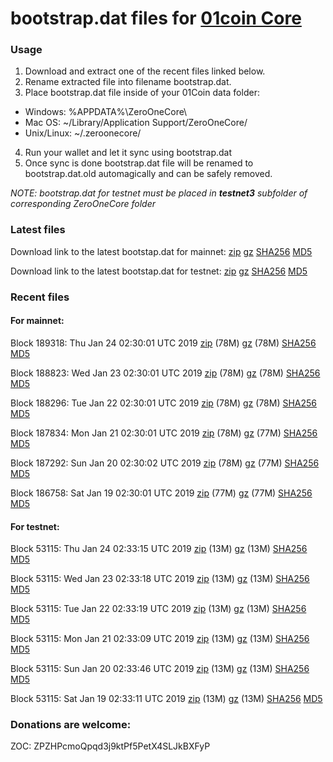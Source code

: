 # bootstrap.dat files for [01coin Core](https://01coin.io)

### Usage

1. Download and extract one of the recent files linked below.
2. Rename extracted file into filename bootstrap.dat.
3. Place bootstrap.dat file inside of your 01Coin data folder:
 - Windows: %APPDATA%\ZeroOneCore\
 - Mac OS: ~/Library/Application Support/ZeroOneCore/
 - Unix/Linux: ~/.zeroonecore/
4. Run your wallet and let it sync using bootstrap.dat
5. Once sync is done bootstrap.dat file will be renamed to bootstrap.dat.old automagically and can be safely removed.

_NOTE: bootstrap.dat for testnet must be placed in **testnet3** subfolder of corresponding ZeroOneCore folder_

### Latest files
Download link to the latest bootstap.dat for mainnet: [zip](https://files.01coin.io/mainnet/bootstrap.dat.zip) [gz](https://files.01coin.io/mainnet/bootstrap.dat.tar.gz) [SHA256](https://files.01coin.io/mainnet/sha256.txt) [MD5](https://files.01coin.io/mainnet/md5.txt)

Download link to the latest bootstap.dat for testnet: [zip](https://files.01coin.io/testnet/bootstrap.dat.zip) [gz](https://files.01coin.io/testnet/bootstrap.dat.tar.gz) [SHA256](https://files.01coin.io/testnet/sha256.txt) [MD5](https://files.01coin.io/testnet/md5.txt)

### Recent files

#### For mainnet:

Block 189318: Thu Jan 24 02:30:01 UTC 2019 [zip](https://files.01coin.io/mainnet/2019-01-24/bootstrap.dat.zip) (78M) [gz](https://files.01coin.io/mainnet/2019-01-24/bootstrap.dat.tar.gz) (78M) [SHA256](https://files.01coin.io/mainnet/2019-01-24/sha256.txt) [MD5](https://files.01coin.io/mainnet/2019-01-24/md5.txt)

Block 188823: Wed Jan 23 02:30:01 UTC 2019 [zip](https://files.01coin.io/mainnet/2019-01-23/bootstrap.dat.zip) (78M) [gz](https://files.01coin.io/mainnet/2019-01-23/bootstrap.dat.tar.gz) (78M) [SHA256](https://files.01coin.io/mainnet/2019-01-23/sha256.txt) [MD5](https://files.01coin.io/mainnet/2019-01-23/md5.txt)

Block 188296: Tue Jan 22 02:30:01 UTC 2019 [zip](https://files.01coin.io/mainnet/2019-01-22/bootstrap.dat.zip) (78M) [gz](https://files.01coin.io/mainnet/2019-01-22/bootstrap.dat.tar.gz) (78M) [SHA256](https://files.01coin.io/mainnet/2019-01-22/sha256.txt) [MD5](https://files.01coin.io/mainnet/2019-01-22/md5.txt)

Block 187834: Mon Jan 21 02:30:01 UTC 2019 [zip](https://files.01coin.io/mainnet/2019-01-21/bootstrap.dat.zip) (78M) [gz](https://files.01coin.io/mainnet/2019-01-21/bootstrap.dat.tar.gz) (77M) [SHA256](https://files.01coin.io/mainnet/2019-01-21/sha256.txt) [MD5](https://files.01coin.io/mainnet/2019-01-21/md5.txt)

Block 187292: Sun Jan 20 02:30:02 UTC 2019 [zip](https://files.01coin.io/mainnet/2019-01-20/bootstrap.dat.zip) (78M) [gz](https://files.01coin.io/mainnet/2019-01-20/bootstrap.dat.tar.gz) (77M) [SHA256](https://files.01coin.io/mainnet/2019-01-20/sha256.txt) [MD5](https://files.01coin.io/mainnet/2019-01-20/md5.txt)

Block 186758: Sat Jan 19 02:30:01 UTC 2019 [zip](https://files.01coin.io/mainnet/2019-01-19/bootstrap.dat.zip) (77M) [gz](https://files.01coin.io/mainnet/2019-01-19/bootstrap.dat.tar.gz) (77M) [SHA256](https://files.01coin.io/mainnet/2019-01-19/sha256.txt) [MD5](https://files.01coin.io/mainnet/2019-01-19/md5.txt)


#### For testnet:

Block 53115: Thu Jan 24 02:33:15 UTC 2019 [zip](https://files.01coin.io/testnet/2019-01-24/bootstrap.dat.zip) (13M) [gz](https://files.01coin.io/testnet/2019-01-24/bootstrap.dat.tar.gz) (13M) [SHA256](https://files.01coin.io/testnet/2019-01-24/sha256.txt) [MD5](https://files.01coin.io/testnet/2019-01-24/md5.txt)

Block 53115: Wed Jan 23 02:33:18 UTC 2019 [zip](https://files.01coin.io/testnet/2019-01-23/bootstrap.dat.zip) (13M) [gz](https://files.01coin.io/testnet/2019-01-23/bootstrap.dat.tar.gz) (13M) [SHA256](https://files.01coin.io/testnet/2019-01-23/sha256.txt) [MD5](https://files.01coin.io/testnet/2019-01-23/md5.txt)

Block 53115: Tue Jan 22 02:33:19 UTC 2019 [zip](https://files.01coin.io/testnet/2019-01-22/bootstrap.dat.zip) (13M) [gz](https://files.01coin.io/testnet/2019-01-22/bootstrap.dat.tar.gz) (13M) [SHA256](https://files.01coin.io/testnet/2019-01-22/sha256.txt) [MD5](https://files.01coin.io/testnet/2019-01-22/md5.txt)

Block 53115: Mon Jan 21 02:33:09 UTC 2019 [zip](https://files.01coin.io/testnet/2019-01-21/bootstrap.dat.zip) (13M) [gz](https://files.01coin.io/testnet/2019-01-21/bootstrap.dat.tar.gz) (13M) [SHA256](https://files.01coin.io/testnet/2019-01-21/sha256.txt) [MD5](https://files.01coin.io/testnet/2019-01-21/md5.txt)

Block 53115: Sun Jan 20 02:33:46 UTC 2019 [zip](https://files.01coin.io/testnet/2019-01-20/bootstrap.dat.zip) (13M) [gz](https://files.01coin.io/testnet/2019-01-20/bootstrap.dat.tar.gz) (13M) [SHA256](https://files.01coin.io/testnet/2019-01-20/sha256.txt) [MD5](https://files.01coin.io/testnet/2019-01-20/md5.txt)

Block 53115: Sat Jan 19 02:33:11 UTC 2019 [zip](https://files.01coin.io/testnet/2019-01-19/bootstrap.dat.zip) (13M) [gz](https://files.01coin.io/testnet/2019-01-19/bootstrap.dat.tar.gz) (13M) [SHA256](https://files.01coin.io/testnet/2019-01-19/sha256.txt) [MD5](https://files.01coin.io/testnet/2019-01-19/md5.txt)


### Donations are welcome:

ZOC: ZPZHPcmoQpqd3j9ktPf5PetX4SLJkBXFyP
